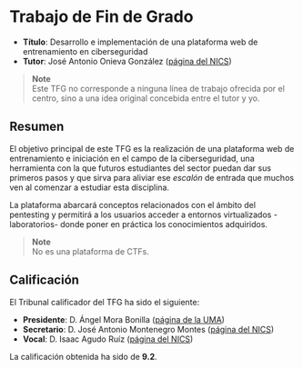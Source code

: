 # Trabajo de Fin de Grado

- **Título**: Desarrollo e implementación de una plataforma web de entrenamiento en ciberseguridad
- **Tutor**: José Antonio Onieva González ([página del NICS](https://www.nics.uma.es/jose-a-onieva))

> **Note**  
> Este TFG no corresponde a ninguna línea de trabajo ofrecida por el centro, sino a una idea original concebida entre el tutor y yo.

## Resumen

El objetivo principal de este TFG es la realización de una plataforma web de entrenamiento e iniciación en el campo de la ciberseguridad, una herramienta con la que futuros estudiantes del sector puedan dar sus primeros pasos y que sirva para aliviar ese *escalón* de entrada que muchos ven al comenzar a estudiar esta disciplina.

La plataforma abarcará conceptos relacionados con el ámbito del pentesting y permitirá a los usuarios acceder a entornos virtualizados -laboratorios- donde poner en práctica los conocimientos adquiridos.

> **Note**  
> No es una plataforma de CTFs.

## Calificación

El Tribunal calificador del TFG ha sido el siguiente:

- **Presidente**: D. Ángel Mora Bonilla ([página de la UMA](https://www.uma.es/departments/teachers/M3hMVkxOUTJtYVR3NVVCMEpCM1BTUT09))
- **Secretario**: D. José Antonio Montenegro Montes ([página del NICS](https://www.nics.uma.es/jose-a-montenegro/))
- **Vocal**: D. Isaac Agudo Ruíz ([página del NICS](https://www.nics.uma.es/isaac-agudo))

La calificación obtenida ha sido de **9.2**.
